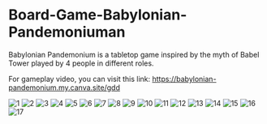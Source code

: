 # Board-Game-Babylonian-Pandemoniuman

Babylonian Pandemonium is a tabletop game inspired by the myth of Babel Tower played by 4 people in different roles. 

For gameplay video, you can visit this link: https://babylonian-pandemonium.my.canva.site/gdd


![1](https://github.com/mervekacmaz/Board-Game-Babylonian-Pandemoniuman/assets/83896575/5ab21aa2-5351-489a-834c-ee3c7c1630c8)
![2](https://github.com/mervekacmaz/Board-Game-Babylonian-Pandemoniuman/assets/83896575/9ceca145-be92-4509-8297-306dbfcad061)
![3](https://github.com/mervekacmaz/Board-Game-Babylonian-Pandemoniuman/assets/83896575/3d498b25-08f7-4ca9-92ab-babd9636976e)
![4](https://github.com/mervekacmaz/Board-Game-Babylonian-Pandemoniuman/assets/83896575/933c29b8-2971-4553-827f-1b9906a95db7)
![5](https://github.com/mervekacmaz/Board-Game-Babylonian-Pandemoniuman/assets/83896575/f2e58003-744b-4299-8563-9246ed78eefa)
![6](https://github.com/mervekacmaz/Board-Game-Babylonian-Pandemoniuman/assets/83896575/b000e8e2-3621-4dc7-9f3c-99af0d1bb6f7)
![7](https://github.com/mervekacmaz/Board-Game-Babylonian-Pandemoniuman/assets/83896575/0599b08e-6dae-4767-93c0-180c42c02040)
![8](https://github.com/mervekacmaz/Board-Game-Babylonian-Pandemoniuman/assets/83896575/95aef63a-4549-46c4-85f9-d80b038bfe42)
![9](https://github.com/mervekacmaz/Board-Game-Babylonian-Pandemoniuman/assets/83896575/9c246855-6d3c-4993-ac2a-392ea8d3303c)
![10](https://github.com/mervekacmaz/Board-Game-Babylonian-Pandemoniuman/assets/83896575/eb9d8d5d-1460-42bc-a3e3-0631aebd18e0)
![11](https://github.com/mervekacmaz/Board-Game-Babylonian-Pandemoniuman/assets/83896575/8af00d6b-8d3b-4287-8332-8754a3655dc6)
![12](https://github.com/mervekacmaz/Board-Game-Babylonian-Pandemoniuman/assets/83896575/922a8a98-f724-48bb-af06-076fc375485c)
![13](https://github.com/mervekacmaz/Board-Game-Babylonian-Pandemoniuman/assets/83896575/fff16152-0062-421c-95a1-84ad90aa5f08)
![14](https://github.com/mervekacmaz/Board-Game-Babylonian-Pandemoniuman/assets/83896575/c40f6c28-1aeb-44db-9ddf-8a3e82ca664c)
![15](https://github.com/mervekacmaz/Board-Game-Babylonian-Pandemoniuman/assets/83896575/72fbcfbe-6d66-4ba4-91bb-53e30ba7d96c)
![16](https://github.com/mervekacmaz/Board-Game-Babylonian-Pandemoniuman/assets/83896575/16782727-52b5-4903-adf3-81bdfbc5a02d)
![17](https://github.com/mervekacmaz/Board-Game-Babylonian-Pandemoniuman/assets/83896575/6b24725e-12ca-49fe-b9ec-568d5297c00a)
